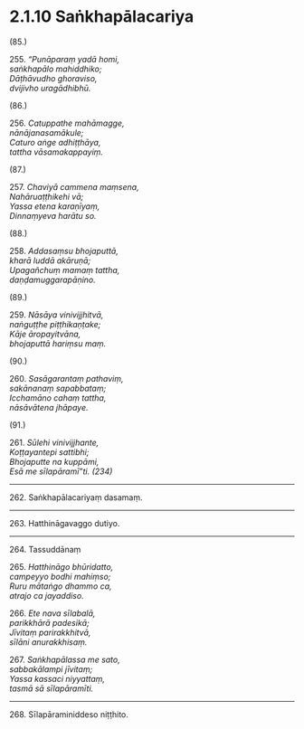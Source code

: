 # 2.1.10 Saṅkhapālacariya

(85.)

255\. _“Punāparaṃ yadā homi,_  
_saṅkhapālo mahiddhiko;_  
_Dāṭhāvudho ghoraviso,_  
_dvijivho uragādhibhū._  

(86.)

256\. _Catuppathe mahāmagge,_  
_nānājanasamākule;_  
_Caturo aṅge adhiṭṭhāya,_  
_tattha vāsamakappayiṃ._  

(87.)

257\. _Chaviyā cammena maṃsena,_  
_Nahāruaṭṭhikehi vā;_  
_Yassa etena karaṇīyaṃ,_  
_Dinnaṃyeva harātu so._  

(88.)

258\. _Addasaṃsu bhojaputtā,_  
_kharā luddā akāruṇā;_  
_Upagañchuṃ mamaṃ tattha,_  
_daṇḍamuggarapāṇino._  

(89.)

259\. _Nāsāya vinivijjhitvā,_  
_naṅguṭṭhe piṭṭhikaṇṭake;_  
_Kāje āropayitvāna,_  
_bhojaputtā hariṃsu maṃ._  

(90.)

260\. _Sasāgarantaṃ pathaviṃ,_  
_sakānanaṃ sapabbataṃ;_  
_Icchamāno cahaṃ tattha,_  
_nāsāvātena jhāpaye._  

(91.)

261\. _Sūlehi vinivijjhante,_  
_Koṭṭayantepi sattibhi;_  
_Bhojaputte na kuppāmi,_  
_Esā me sīlapāramī”ti. (234)_  

---

262\. Saṅkhapālacariyaṃ dasamaṃ.

---

263\. Hatthināgavaggo dutiyo.

---

264\. Tassuddānaṃ

265\. _Hatthināgo bhūridatto,_  
_campeyyo bodhi mahiṃso;_  
_Ruru mātaṅgo dhammo ca,_  
_atrajo ca jayaddiso._  

266\. _Ete nava sīlabalā,_  
_parikkhārā padesikā;_  
_Jīvitaṃ parirakkhitvā,_  
_sīlāni anurakkhisaṃ._  

267\. _Saṅkhapālassa me sato,_  
_sabbakālampi jīvitaṃ;_  
_Yassa kassaci niyyattaṃ,_  
_tasmā sā sīlapāramīti._  

---

268\. Sīlapāraminiddeso niṭṭhito.
